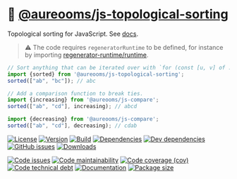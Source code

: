 :oden: [@aureooms/js-topological-sorting](https://aureooms.github.io/js-topological-sorting)
==

Topological sorting for JavaScript.
See [docs](https://aureooms.github.io/js-topological-sorting/index.html).

> :warning: The code requires `regeneratorRuntime` to be defined, for instance by importing
> [regenerator-runtime/runtime](https://www.npmjs.com/package/regenerator-runtime).

```js
// Sort anything that can be iterated over with `for (const [u, v] of ...)`
import {sorted} from '@aureooms/js-topological-sorting';
sorted(["ab", "bc"]); // abc

// Add a comparison function to break ties.
import {increasing} from '@aureooms/js-compare';
sorted(["ab", "cd"], increasing); // abcd

import {decreasing} from '@aureooms/js-compare';
sorted(["ab", "cd"], decreasing); // cdab
```

[![License](https://img.shields.io/github/license/aureooms/js-topological-sorting.svg)](https://raw.githubusercontent.com/aureooms/js-topological-sorting/main/LICENSE)
[![Version](https://img.shields.io/npm/v/@aureooms/js-topological-sorting.svg)](https://www.npmjs.org/package/@aureooms/js-topological-sorting)
[![Build](https://img.shields.io/travis/aureooms/js-topological-sorting/main.svg)](https://travis-ci.com/aureooms/js-topological-sorting/branches)
[![Dependencies](https://img.shields.io/david/aureooms/js-topological-sorting.svg)](https://david-dm.org/aureooms/js-topological-sorting)
[![Dev dependencies](https://img.shields.io/david/dev/aureooms/js-topological-sorting.svg)](https://david-dm.org/aureooms/js-topological-sorting?type=dev)
[![GitHub issues](https://img.shields.io/github/issues/aureooms/js-topological-sorting.svg)](https://github.com/aureooms/js-topological-sorting/issues)
[![Downloads](https://img.shields.io/npm/dm/@aureooms/js-topological-sorting.svg)](https://www.npmjs.org/package/@aureooms/js-topological-sorting)

[![Code issues](https://img.shields.io/codeclimate/issues/aureooms/js-topological-sorting.svg)](https://codeclimate.com/github/aureooms/js-topological-sorting/issues)
[![Code maintainability](https://img.shields.io/codeclimate/maintainability/aureooms/js-topological-sorting.svg)](https://codeclimate.com/github/aureooms/js-topological-sorting/trends/churn)
[![Code coverage (cov)](https://img.shields.io/codecov/c/gh/aureooms/js-topological-sorting/main.svg)](https://codecov.io/gh/aureooms/js-topological-sorting)
[![Code technical debt](https://img.shields.io/codeclimate/tech-debt/aureooms/js-topological-sorting.svg)](https://codeclimate.com/github/aureooms/js-topological-sorting/trends/technical_debt)
[![Documentation](https://aureooms.github.io/js-topological-sorting/badge.svg)](https://aureooms.github.io/js-topological-sorting/source.html)
[![Package size](https://img.shields.io/bundlephobia/minzip/@aureooms/js-topological-sorting)](https://bundlephobia.com/result?p=@aureooms/js-topological-sorting)
